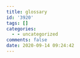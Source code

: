 ```yaml
---
title: glossary
id: '3920'
tags: []
categories:
  - - uncategorized
comments: false
date: 2020-09-14 09:24:42
---
```

